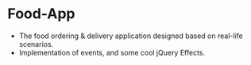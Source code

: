 # Food-App
- The food ordering & delivery application designed based on real-life scenarios.
- Implementation of events, and some cool jQuery Effects.
